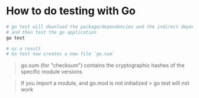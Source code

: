 # How to do testing with Go

```bash
# go test will download the package/dependencies and the indirect dependencies
# and then test the go application
go test

# as a result
# Go test now creates a new file `go.sum`
```

> go.sum (for "checksum") contains the cryptographic hashes of the specific module versions

> If you import a module, and go.mod is not initialized > go test will not work
